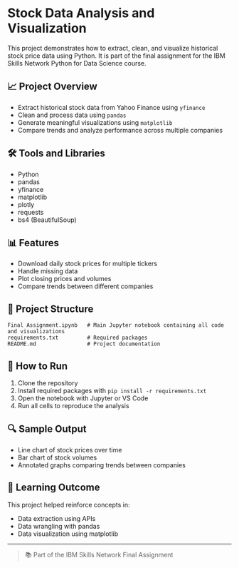 # Stock Data Analysis and Visualization

This project demonstrates how to extract, clean, and visualize historical stock price data using Python. It is part of the final assignment for the IBM Skills Network Python for Data Science course.

## 📈 Project Overview

- Extract historical stock data from Yahoo Finance using `yfinance`
- Clean and process data using `pandas`
- Generate meaningful visualizations using `matplotlib`
- Compare trends and analyze performance across multiple companies

## 🛠️ Tools and Libraries

- Python
- pandas
- yfinance
- matplotlib
- plotly
- requests
- bs4 (BeautifulSoup)

## 📊 Features

- Download daily stock prices for multiple tickers
- Handle missing data
- Plot closing prices and volumes
- Compare trends between different companies

## 📁 Project Structure

```
Final Assignment.ipynb   # Main Jupyter notebook containing all code and visualizations
requirements.txt         # Required packages
README.md                # Project documentation
```

## 📌 How to Run

1. Clone the repository
2. Install required packages with `pip install -r requirements.txt`
3. Open the notebook with Jupyter or VS Code
4. Run all cells to reproduce the analysis

## 🔍 Sample Output

- Line chart of stock prices over time
- Bar chart of stock volumes
- Annotated graphs comparing trends between companies

## 🧠 Learning Outcome

This project helped reinforce concepts in:
- Data extraction using APIs
- Data wrangling with pandas
- Data visualization using matplotlib

---

> 📚 Part of the IBM Skills Network Final Assignment
